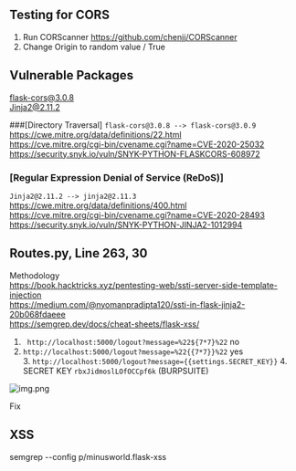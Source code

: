 <!--- 
python3 -m flask run
pip3 --no-cache-dir install -r requirements.txt
python3 wip/app.py

sudo rm -rf ~/.venv/dle
rm -d -r "$(pip cache dir)"
rm -d -r "$(pip3 cache dir)"
python3 -m venv ~/.venv/wip
source ~/.venv/wip/bin/activate
pip3 --no-cache-dir install -r requirements.txt 
-->

## Testing for CORS
1. Run CORScanner https://github.com/chenjj/CORScanner
2. Change Origin to random value / True

## Vulnerable Packages
flask-cors@3.0.8 <br/>
Jinja2@2.11.2

###[Directory Traversal]
```flask-cors@3.0.8 --> flask-cors@3.0.9```  <br/>
https://cwe.mitre.org/data/definitions/22.html <br/>
https://cve.mitre.org/cgi-bin/cvename.cgi?name=CVE-2020-25032 <br/>
https://security.snyk.io/vuln/SNYK-PYTHON-FLASKCORS-608972 <br/>

### [Regular Expression Denial of Service (ReDoS)]
```Jinja2@2.11.2 --> jinja2@2.11.3```  <br/>
https://cwe.mitre.org/data/definitions/400.html <br/>
https://cve.mitre.org/cgi-bin/cvename.cgi?name=CVE-2020-28493 <br/>
https://security.snyk.io/vuln/SNYK-PYTHON-JINJA2-1012994 <br/>



## Routes.py, Line 263, 30
Methodology </br>
https://book.hacktricks.xyz/pentesting-web/ssti-server-side-template-injection </br>
https://medium.com/@nyomanpradipta120/ssti-in-flask-jinja2-20b068fdaeee </br>
https://semgrep.dev/docs/cheat-sheets/flask-xss/ </br>

1. ``` http://localhost:5000/logout?message=%22${7*7}%22``` no <br/>
2. ``` http://localhost:5000/logout?message=%22{{7*7}}%22 ``` yes </br>
   3. ```http://localhost:5000/logout?message={{settings.SECRET_KEY}}```
    4.  SECRET KEY ```rbxJidmoslLOfOCCpf6k``` (BURPSUITE)
    
![img.png](img.png)

Fix 



## XSS
semgrep --config p/minusworld.flask-xss
